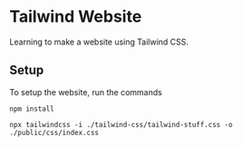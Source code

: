 Tailwind Website
================

Learning to make a website using Tailwind CSS.

## Setup

To setup the website, run the commands

```
npm install
```

```
npx tailwindcss -i ./tailwind-css/tailwind-stuff.css -o ./public/css/index.css
```